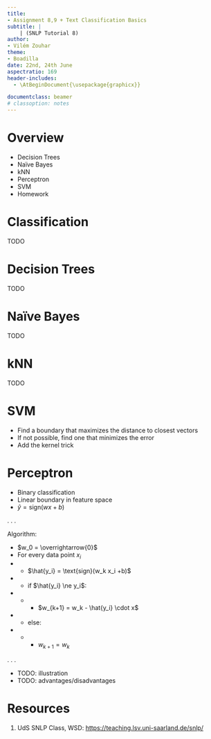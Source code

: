 ```yaml
---
title:
- Assignment 8,9 + Text Classification Basics
subtitle: |
    | (SNLP Tutorial 8)
author:
- Vilém Zouhar
theme:
- Boadilla
date: 22nd, 24th June
aspectratio: 169
header-includes:
  - \AtBeginDocument{\usepackage{graphicx}}

documentclass: beamer
# classoption: notes
---
```


# Overview


- Decision Trees
- Naïve Bayes
- kNN
- Perceptron
- SVM
- Homework

# Classification 

TODO

# Decision Trees

TODO

# Naïve Bayes

TODO

# kNN

TODO

# SVM

- Find a boundary that maximizes the distance to closest vectors
- If not possible, find one that minimizes the error
- Add the kernel trick

# Perceptron

- Binary classification
- Linear boundary in feature space
- $\hat{y} = \text{sign}(wx+b)$

. . .

Algorithm:

- $w_0 = \overrightarrow{0}$
- For every data point $x_i$
- - $\hat{y_i} = \text{sign}(w_k x_i +b)$
- - if $\hat{y_i} \ne y_i$:
- - - $w_{k+1} = w_k - \hat{y_i} \cdot x$
- - else:
- - - $w_{k+1} = w_k$

. . .

- TODO: illustration
- TODO: advantages/disadvantages

# Resources

1. UdS SNLP Class, WSD: <https://teaching.lsv.uni-saarland.de/snlp/>